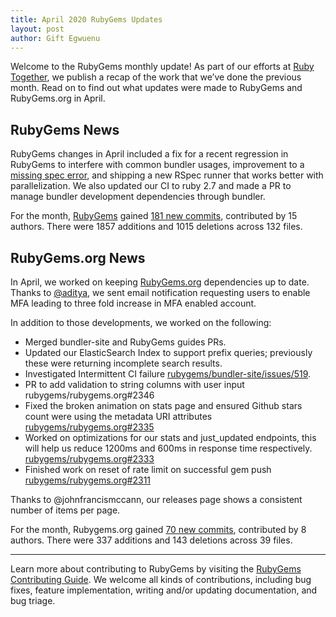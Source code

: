 ```yaml
---
title: April 2020 RubyGems Updates
layout: post
author: Gift Egwuenu
---
```


Welcome to the RubyGems monthly update! As part of our efforts at [Ruby Together](http://rubytogether.org), we publish a recap of the work that we’ve done the previous month. Read on to find out what updates were made to RubyGems and RubyGems.org in April.


## RubyGems News
RubyGems changes in April included a fix for a recent regression in RubyGems to interfere with common bundler usages, improvement to a [missing spec error](https://github.com/rubygems/rubygems/pull/3559), and shipping a new RSpec runner that works better with parallelization. We also updated our CI to ruby 2.7 and made a PR to manage bundler development dependencies through bundler.

For the month, [RubyGems](https://github.com/rubygems/rubygems) gained [181 new commits](https://github.com/rubygems/rubygems/compare/master@%7B2020-04-01%7D...master@%7B2020-04-30%7D), contributed by 15 authors. There were 1857 additions and 1015 deletions across 132 files.


## RubyGems.org News

In April, we worked on keeping [RubyGems.org](http://rubygems.org/) dependencies up to date. Thanks to [@aditya](https://github.com/sonalkr132), we sent email notification requesting users to enable MFA leading to three fold increase in MFA enabled account.

In addition to those developments, we worked on the following:

* Merged bundler-site and RubyGems guides PRs.
* Updated our ElasticSearch Index to support prefix queries; previously these were returning incomplete search results.
* Investigated Intermittent CI failure [rubygems/bundler-site/issues/519](https://github.com/rubygems/bundler-site/issues/519).
* PR to add validation to string columns with user input rubygems/rubygems.org#2346 
* Fixed the broken animation on stats page and ensured Github stars count were using the metadata URI attributes [rubygems/rubygems.org#2335](https://github.com/rubygems/rubygems.org/pull/2335)
* Worked on optimizations for our stats and just_updated endpoints, this will help us reduce 1200ms and 600ms in response time respectively. [rubygems/rubygems.org#2333](https://github.com/rubygems/rubygems.org/pull/2335)
* Finished work on reset of rate limit on successful gem push [rubygems/rubygems.org#2311](https://github.com/rubygems/rubygems.org/pull/2311)

 Thanks to @johnfrancismccann, our releases page shows a consistent number of items per page.

For the month, Rubygems.org gained [70 new commits](https://github.com/rubygems/rubygems.org/compare/master@%7B2020-04-01%7D...master@%7B2020-04-30%7D), contributed by 8 authors. There were 337 additions and 143 deletions across 39 files.

---

Learn more about contributing to RubyGems by visiting the [RubyGems Contributing Guide](https://github.com/rubygems/rubygems/blob/master/CONTRIBUTING.md#how-to-contribute). We welcome all kinds of contributions, including bug fixes, feature implementation, writing and/or updating documentation, and bug triage.
